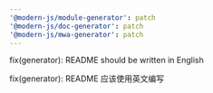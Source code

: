 ```yaml
---
'@modern-js/module-generator': patch
'@modern-js/doc-generator': patch
'@modern-js/mwa-generator': patch
---
```


fix(generator): README should be written in English

fix(generator): README 应该使用英文编写
